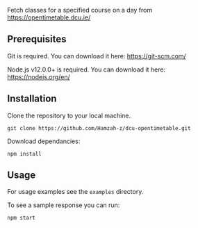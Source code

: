 
Fetch classes for a specified course on a day from https://opentimetable.dcu.ie/

## Prerequisites 

Git is required. You can download it here:
https://git-scm.com/

Node.js v12.0.0+ is required. You can download it here:
https://nodejs.org/en/

## Installation

Clone the repository to your local machine.

```git clone https://github.com/Hamzah-z/dcu-opentimetable.git```

Download dependancies:

  ```npm install```
  
## Usage

For usage examples see the `examples` directory.

To see a sample response you can run:

```npm start```
